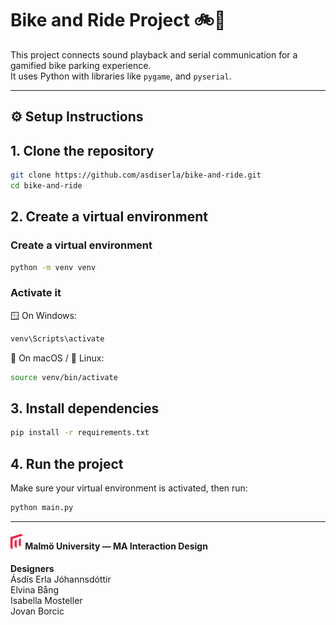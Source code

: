 # Bike and Ride Project 🚲🎵

This project connects sound playback and serial communication for a gamified bike parking experience.  
It uses Python with libraries like `pygame`, and `pyserial`.

---


## ⚙️ Setup Instructions

## 1. Clone the repository
```bash
git clone https://github.com/asdiserla/bike-and-ride.git
cd bike-and-ride
```


## 2. Create a virtual environment
### Create a virtual environment
```bash
python -m venv venv
```

### Activate it
🪟 On Windows:
```bash
venv\Scripts\activate
```
🍎 On macOS / 🐧 Linux:
```bash
source venv/bin/activate
```

## 3. Install dependencies
```bash
pip install -r requirements.txt
```

## 4. Run the project

Make sure your virtual environment is activated, then run:

```bash
python main.py
```

---

#### <img src="/src/images/maulogo.png" width="20" height="25" style="display: inline-block"> Malmö University — MA Interaction Design <br>

**Designers** <br>
Ásdís Erla Jóhannsdóttir <br>
Elvina Bång <br>
Isabella Mosteller <br>
Jovan Borcic
